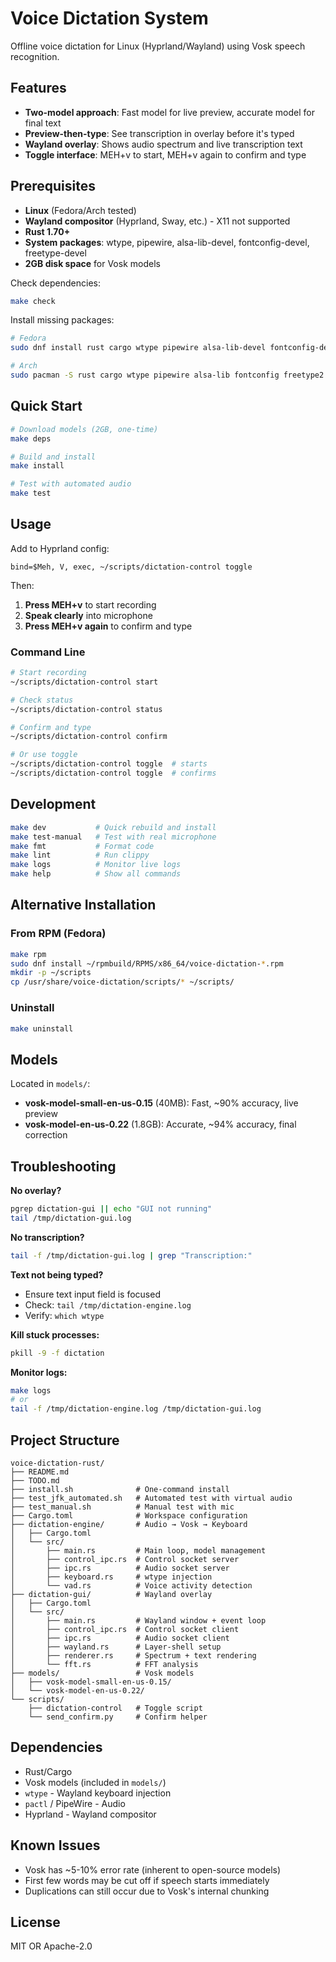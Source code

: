 # Voice Dictation System

Offline voice dictation for Linux (Hyprland/Wayland) using Vosk speech recognition.

## Features

- **Two-model approach**: Fast model for live preview, accurate model for final text
- **Preview-then-type**: See transcription in overlay before it's typed
- **Wayland overlay**: Shows audio spectrum and live transcription text
- **Toggle interface**: MEH+v to start, MEH+v again to confirm and type

## Prerequisites

- **Linux** (Fedora/Arch tested)
- **Wayland compositor** (Hyprland, Sway, etc.) - X11 not supported
- **Rust 1.70+**
- **System packages**: wtype, pipewire, alsa-lib-devel, fontconfig-devel, freetype-devel
- **2GB disk space** for Vosk models

Check dependencies:
```bash
make check
```

Install missing packages:
```bash
# Fedora
sudo dnf install rust cargo wtype pipewire alsa-lib-devel fontconfig-devel freetype-devel python3

# Arch
sudo pacman -S rust cargo wtype pipewire alsa-lib fontconfig freetype2 python
```

## Quick Start

```bash
# Download models (2GB, one-time)
make deps

# Build and install
make install

# Test with automated audio
make test
```

## Usage

Add to Hyprland config:
```
bind=$Meh, V, exec, ~/scripts/dictation-control toggle
```

Then:
1. **Press MEH+v** to start recording
2. **Speak clearly** into microphone
3. **Press MEH+v again** to confirm and type

### Command Line

```bash
# Start recording
~/scripts/dictation-control start

# Check status
~/scripts/dictation-control status

# Confirm and type
~/scripts/dictation-control confirm

# Or use toggle
~/scripts/dictation-control toggle  # starts
~/scripts/dictation-control toggle  # confirms
```

## Development

```bash
make dev           # Quick rebuild and install
make test-manual   # Test with real microphone
make fmt           # Format code
make lint          # Run clippy
make logs          # Monitor live logs
make help          # Show all commands
```

## Alternative Installation

### From RPM (Fedora)

```bash
make rpm
sudo dnf install ~/rpmbuild/RPMS/x86_64/voice-dictation-*.rpm
mkdir -p ~/scripts
cp /usr/share/voice-dictation/scripts/* ~/scripts/
```

### Uninstall

```bash
make uninstall
```

## Models

Located in `models/`:
- **vosk-model-small-en-us-0.15** (40MB): Fast, ~90% accuracy, live preview
- **vosk-model-en-us-0.22** (1.8GB): Accurate, ~94% accuracy, final correction

## Troubleshooting

**No overlay?**
```bash
pgrep dictation-gui || echo "GUI not running"
tail /tmp/dictation-gui.log
```

**No transcription?**
```bash
tail -f /tmp/dictation-gui.log | grep "Transcription:"
```

**Text not being typed?**
- Ensure text input field is focused
- Check: `tail /tmp/dictation-engine.log`
- Verify: `which wtype`

**Kill stuck processes:**
```bash
pkill -9 -f dictation
```

**Monitor logs:**
```bash
make logs
# or
tail -f /tmp/dictation-engine.log /tmp/dictation-gui.log
```

## Project Structure

```
voice-dictation-rust/
├── README.md
├── TODO.md
├── install.sh              # One-command install
├── test_jfk_automated.sh   # Automated test with virtual audio
├── test_manual.sh          # Manual test with mic
├── Cargo.toml              # Workspace configuration
├── dictation-engine/       # Audio → Vosk → Keyboard
│   ├── Cargo.toml
│   └── src/
│       ├── main.rs         # Main loop, model management
│       ├── control_ipc.rs  # Control socket server
│       ├── ipc.rs          # Audio socket server
│       ├── keyboard.rs     # wtype injection
│       └── vad.rs          # Voice activity detection
├── dictation-gui/          # Wayland overlay
│   ├── Cargo.toml
│   └── src/
│       ├── main.rs         # Wayland window + event loop
│       ├── control_ipc.rs  # Control socket client
│       ├── ipc.rs          # Audio socket client
│       ├── wayland.rs      # Layer-shell setup
│       ├── renderer.rs     # Spectrum + text rendering
│       └── fft.rs          # FFT analysis
├── models/                 # Vosk models
│   ├── vosk-model-small-en-us-0.15/
│   └── vosk-model-en-us-0.22/
└── scripts/
    ├── dictation-control   # Toggle script
    └── send_confirm.py     # Confirm helper
```

## Dependencies

- Rust/Cargo
- Vosk models (included in `models/`)
- `wtype` - Wayland keyboard injection
- `pactl` / PipeWire - Audio
- Hyprland - Wayland compositor

## Known Issues

- Vosk has ~5-10% error rate (inherent to open-source models)
- First few words may be cut off if speech starts immediately
- Duplications can still occur due to Vosk's internal chunking

## License

MIT OR Apache-2.0
